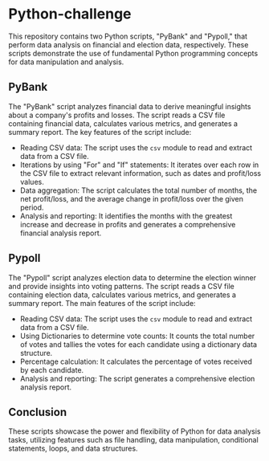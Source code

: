 # Python-challenge

This repository contains two Python scripts, "PyBank" and "Pypoll," that perform data analysis on financial and election data, respectively. These scripts demonstrate the use of fundamental Python programming concepts for data manipulation and analysis.

## PyBank

The "PyBank" script analyzes financial data to derive meaningful insights about a company's profits and losses. The script reads a CSV file containing financial data, calculates various metrics, and generates a summary report. The key features of the script include:

- Reading CSV data: The script uses the `csv` module to read and extract data from a CSV file.
- Iterations by using "For" and "If" statements: It iterates over each row in the CSV file to extract relevant information, such as dates and profit/loss values.
- Data aggregation: The script calculates the total number of months, the net profit/loss, and the average change in profit/loss over the given period.
- Analysis and reporting: It identifies the months with the greatest increase and decrease in profits and generates a comprehensive financial analysis report.

## Pypoll

The "Pypoll" script analyzes election data to determine the election winner and provide insights into voting patterns. The script reads a CSV file containing election data, calculates various metrics, and generates a summary report. The main features of the script include:

- Reading CSV data: The script uses the `csv` module to read and extract data from a CSV file.
- Using Dictionaries to determine vote counts: It counts the total number of votes and tallies the votes for each candidate using a dictionary data structure.
- Percentage calculation: It calculates the percentage of votes received by each candidate.
- Analysis and reporting: The script generates a comprehensive election analysis report.

## Conclusion
These scripts showcase the power and flexibility of Python for data analysis tasks, utilizing features such as file handling, data manipulation, conditional statements, loops, and data structures.